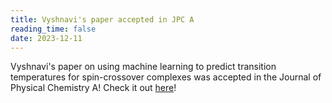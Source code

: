 ```yaml
---
title: Vyshnavi's paper accepted in JPC A
reading_time: false
date: 2023-12-11
---
```


Vyshnavi's paper on using machine learning to predict transition temperatures for spin-crossover complexes was accepted in the Journal of Physical Chemistry A! Check it out [here](/publication/vennelakanti-machine-2023/)!

<!--more-->
